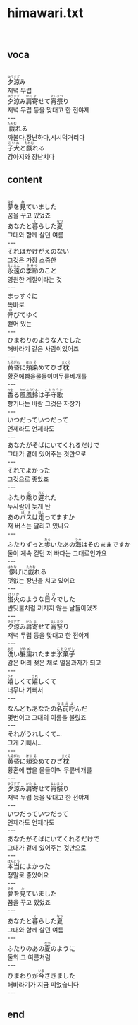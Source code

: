 <h1>himawari.txt</h1><br>
<h2>voca</h2><br>
<Ruby>夕涼<rt>ゆうすず</rt></Ruby>み<br>
저녁 무렵<br>
<Ruby>夕涼<rt>ゆうすず</rt></Ruby>み<Ruby><rb>肩</rb><rt>かた</rt></Ruby><Ruby><rb>寄</rb><rt>よ</rt></Ruby>せて<Ruby><rb>宵祭</rb><rt>よいまつ</rt></Ruby>り<br>
저녁 무렵 등을 맞대고 한 전야제<br>
---<br>
<Ruby>戯<rt>たわむ</rt></Ruby>れる<br>
까불다,장난하다,시시덕거리다<br>
<Ruby>子犬<rt>こいぬ</rt></Ruby>と<Ruby><rb>戯</rb><rt>たわむ</rt></Ruby>れる<br>
강아지와 장난치다<br>
<h2>content</h2><br>
<Ruby>夢<rt>ゆめ</rt></Ruby>を<Ruby><rb>見</rb><rt>み</rt></Ruby>ていました<br>
꿈을 꾸고 있었죠<br>
あなたと<Ruby>暮<rt>く</rt></Ruby>らした<Ruby><rb>夏</rb><rt>なつ</rt></Ruby><br>
그대와 함께 살던 여름<br>
---<br>
それはかけがえのない<br>
그것은 가장 소중한<br>
<Ruby>永遠<rt>えいえん</rt></Ruby>の<Ruby><rb>季節</rb><rt>きせつ</rt></Ruby>のこと<br>
영원한 계절이라는 것<br>
---<br>
まっすぐに<br>
똑바로<br>
<Ruby>伸<rt>の</rt></Ruby>びてゆく<br>
뻗어 있는<br>
---<br>
ひまわりのような人でした<br>
해바라기 같은 사람이었어죠<br>
---<br>
<Ruby>黄昏<rt>たそがれ</rt></Ruby>に<Ruby><rb>頬</rb><rt>ほお</rt></Ruby><Ruby><rb>染</rb><rt>そ</rt></Ruby>めてひざ<Ruby><rb>枕</rb><rt>まくら</rt></Ruby><br>
황혼에뺨을물들이며무릎베개를<br>
---<br>
<Ruby>香<rt>かお</rt></Ruby>る<Ruby><rb>風</rb><rt>かぜ</rt></Ruby><Ruby><rb>風鈴</rb><rt>ふうりん</rt></Ruby>は<Ruby><rb>子守歌</rb><rt>こもりうた</rt></Ruby><br>
향기나는 바람 그것은 자장가<br>
---<br>
いつだっていつだって<br>
언제라도 언제라도<br>
---<br>
あなたがそばにいてくれるだけで<br>
그대가 곁에 있어주는 것만으로<br>
---<br>
それでよかった<br>
그것으로 좋았죠<br>
---<br>
ふたり<Ruby>乘<rt>の</rt></Ruby>り<Ruby><rb>遲</rb><rt>おく</rt></Ruby>れた<br>
두사람이  늦게 탄<br>
あの<Ruby>バス<rt>ばす</rt></Ruby>は<Ruby><rb>走</rb><rt>はし</rt></Ruby>ってますか<br>
저 버스는 달리고 있나요<br>
---<br>
ふたりずっと<Ruby>歩<rt>ある</rt></Ruby>いたあの<Ruby><rb>海</rb><rt>うみ</rt></Ruby>はそのままですか<br>
둘이 계속 걷던 저 바다는 그대로인가요<br>
---<br>
<Ruby>儚<rt>はかな</rt></Ruby>げに<Ruby><rb>戯</rb><rt>たわむ</rt></Ruby>れる<br>
덧없는 장난을 치고 있어요<br>
---<br>
<Ruby>蛍火<rt>けいか</rt></Ruby>のような<Ruby><rb>日々</rb><rt>ひび</rt></Ruby>でした<br>
반딧불처럼 꺼지지 않는 날들이었죠<br>
---<br>
<Ruby>夕涼<rt>ゆうすず</rt></Ruby>み<Ruby><rb>肩</rb><rt>かた</rt></Ruby><Ruby><rb>寄</rb><rt>よ</rt></Ruby>せて<Ruby><rb>宵祭</rb><rt>よいまつ</rt></Ruby>り<br>
저녁 무렵 등을 맞대고 한 전야제<br>
---<br>
<Ruby>洗<rt>あら</rt></Ruby>い<Ruby><rb>髮</rb><rt>がみ</rt></Ruby><Ruby><rb>濡</rb><rt>ぬ</rt></Ruby>れたまま<Ruby><rb>氷菓子</rb><rt>こおりがし</rt></Ruby><br>
감은 머리 젖은 채로 얼음과자가 되고<br>
---<br>
<Ruby>嬉<rt>うれ</rt></Ruby>しくて<Ruby><rb>嬉</rb><rt>うれ</rt></Ruby>しくて<br>
너무나 기뻐서<br>
---<br>
なんどもあなたの<Ruby>名前<rt>なまえ</rt></Ruby><Ruby><rb>呼</rb><rt>よ</rt></Ruby>んだ<br>
몇번이고 그대의 이름을 불렀죠<br>
---<br>
それがうれしくて…<br>
그게 기뻐서…<br>
---<br>
<Ruby>黄昏<rt>たそがれ</rt></Ruby>に<Ruby><rb>頬</rb><rt>ほお</rt></Ruby><Ruby><rb>染</rb><rt>そ</rt></Ruby>めてひざ<Ruby><rb>枕</rb><rt>まくら</rt></Ruby><br>
황혼에 뺨을 물들이며 무릎베개를<br>
---<br>
<Ruby>夕涼<rt>ゆうすず</rt></Ruby>み<Ruby><rb>肩</rb><rt>かた</rt></Ruby><Ruby><rb>寄</rb><rt>よ</rt></Ruby>せて<Ruby><rb>宵祭</rb><rt>よいまつ</rt></Ruby>り<br>
저녁 무렵 등을 맞대고 한 전야제<br>
---<br>
いつだっていつだって<br>
언제라도 언제라도<br>
---<br>
あなたがそばにいてくれるだけで<br>
그대가 곁에 있어주는 것만으로<br>
---<br>
<Ruby>本当<rt>ほんとう</rt></Ruby>によかった<br>
정말로 좋았어요<br>
---<br>
<Ruby>夢<rt>ゆめ</rt></Ruby>を<Ruby><rb>見</rb><rt>み</rt></Ruby>ていました<br>
꿈을 꾸고 있었죠<br>
---<br>
あなたと<Ruby>暮<rt>く</rt></Ruby>らした<Ruby><rb>夏</rb><rt>なつ</rt></Ruby><br>
그대와 함께 살던 여름<br>
---<br>
ふたりのあの<Ruby>夏<rt>なつ</rt></Ruby>のように<br>
둘의 그 여름처럼<br>
---<br>
ひまわりが<Ruby>今<rt>いま</rt></Ruby>さきました<br>
해바라기가 지금 피었습니다<br>
---<br>
<h2>end</h2><br>
